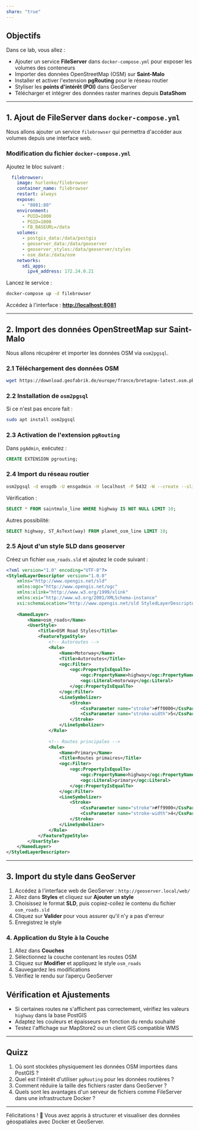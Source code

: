```yaml
---
share: "true"
---
```


## Objectifs

Dans ce lab, vous allez :

- Ajouter un service **FileServer** dans `docker-compose.yml` pour exposer les volumes des conteneurs
- Importer des données OpenStreetMap (OSM) sur **Saint-Malo**
- Installer et activer l'extension **pgRouting** pour le réseau routier
- Styliser les **points d'intérêt (POI)** dans GeoServer
- Télécharger et intégrer des données raster marines depuis **DataShom**

---

## 1. Ajout de FileServer dans `docker-compose.yml`

Nous allons ajouter un service `filebrowser` qui permettra d'accéder aux volumes depuis une interface web.

### Modification du fichier `docker-compose.yml`

Ajoutez le bloc suivant :

```yaml
  filebrowser:
    image: hurlenko/filebrowser
    container_name: filebrowser
    restart: always
    expose:
      - "8081:80"
    environment:
      - PUID=1000
      - PGID=1000
      - FB_BASEURL=/data
    volumes:
      - postgis_data:/data/postgis
      - geoserver_data:/data/geoserver
      - geoserver_styles:/data/geoserver/styles
      - osm_data:/data/osm
    networks:
      sdi_apps:
        ipv4_address: 172.24.0.21
```

Lancez le service :

```bash
docker-compose up -d filebrowser
```

Accédez à l'interface : **[http://localhost:8081](http://localhost:8081/)**

---

## 2. Import des données OpenStreetMap sur Saint-Malo

Nous allons récupérer et importer les données OSM via `osm2pgsql`.

### 2.1 Téléchargement des données OSM

```bash
wget https://download.geofabrik.de/europe/france/bretagne-latest.osm.pbf -O saint-malo.osm.pbf
```

### 2.2 Installation de `osm2pgsql`

Si ce n'est pas encore fait :

```bash
sudo apt install osm2pgsql
```

### 2.3 Activation de l'extension `pgRouting`

Dans `pgAdmin`, exécutez :

```sql
CREATE EXTENSION pgrouting;
```

### 2.4 Import du réseau routier

```bash
osm2pgsql -d ensgdb -U ensgadmin -H localhost -P 5432 -W --create --slim --hstore --prefix saintmalo saint-malo.osm.pbf
```

Vérification :

```sql
SELECT * FROM saintmalo_line WHERE highway IS NOT NULL LIMIT 10;
```

 Autres possibilité: 

```sql
SELECT highway, ST_AsText(way) FROM planet_osm_line LIMIT 10;
```


### 2.5 Ajout d'un style SLD dans geoserver

Créez un fichier `osm_roads.sld` et ajoutez le code suivant :

```xml
<?xml version="1.0" encoding="UTF-8"?>
<StyledLayerDescriptor version="1.0.0"
    xmlns="http://www.opengis.net/sld"
    xmlns:ogc="http://www.opengis.net/ogc"
    xmlns:xlink="http://www.w3.org/1999/xlink"
    xmlns:xsi="http://www.w3.org/2001/XMLSchema-instance"
    xsi:schemaLocation="http://www.opengis.net/sld StyledLayerDescriptor.xsd">
    
    <NamedLayer>
        <Name>osm_roads</Name>
        <UserStyle>
            <Title>OSM Road Styles</Title>
            <FeatureTypeStyle>
                <!-- Autoroutes -->
                <Rule>
                    <Name>Motorway</Name>
                    <Title>Autoroutes</Title>
                    <ogc:Filter>
                        <ogc:PropertyIsEqualTo>
                            <ogc:PropertyName>highway</ogc:PropertyName>
                            <ogc:Literal>motorway</ogc:Literal>
                        </ogc:PropertyIsEqualTo>
                    </ogc:Filter>
                    <LineSymbolizer>
                        <Stroke>
                            <CssParameter name="stroke">#ff0000</CssParameter>
                            <CssParameter name="stroke-width">5</CssParameter>
                        </Stroke>
                    </LineSymbolizer>
                </Rule>
                
                <!-- Routes principales -->
                <Rule>
                    <Name>Primary</Name>
                    <Title>Routes primaires</Title>
                    <ogc:Filter>
                        <ogc:PropertyIsEqualTo>
                            <ogc:PropertyName>highway</ogc:PropertyName>
                            <ogc:Literal>primary</ogc:Literal>
                        </ogc:PropertyIsEqualTo>
                    </ogc:Filter>
                    <LineSymbolizer>
                        <Stroke>
                            <CssParameter name="stroke">#ff9900</CssParameter>
                            <CssParameter name="stroke-width">4</CssParameter>
                        </Stroke>
                    </LineSymbolizer>
                </Rule>
            </FeatureTypeStyle>
        </UserStyle>
    </NamedLayer>
</StyledLayerDescriptor>
```

---

## 3. Import du style dans GeoServer

1. Accédez à l'interface web de GeoServer : `http://geoserver.local/web/`
2. Allez dans **Styles** et cliquez sur **Ajouter un style**
3. Choisissez le format **SLD**, puis copiez-collez le contenu du fichier `osm_roads.sld`
4. Cliquez sur **Valider** pour vous assurer qu'il n'y a pas d'erreur
5. Enregistrez le style

### **4. Application du Style à la Couche**

1. Allez dans **Couches**    
2. Sélectionnez la couche contenant les routes OSM
3. Cliquez sur **Modifier** et appliquez le style `osm_roads`    
4. Sauvegardez les modifications
5. Vérifiez le rendu sur l’aperçu GeoServer

## **Vérification et Ajustements**

- Si certaines routes ne s'affichent pas correctement, vérifiez les valeurs `highway` dans la base PostGIS
- Adaptez les couleurs et épaisseurs en fonction du rendu souhaité
- Testez l'affichage sur MapStore2 ou un client GIS compatible WMS

---

## Quizz

1. Où sont stockées physiquement les données OSM importées dans PostGIS ?
2. Quel est l'intérêt d'utiliser `pgRouting` pour les données routières ?
3. Comment réduire la taille des fichiers raster dans GeoServer ?
4. Quels sont les avantages d'un serveur de fichiers comme FileServer dans une infrastructure Docker ?

---

Félicitations ! 🎉 Vous avez appris à structurer et visualiser des données géospatiales avec Docker et GeoServer.


